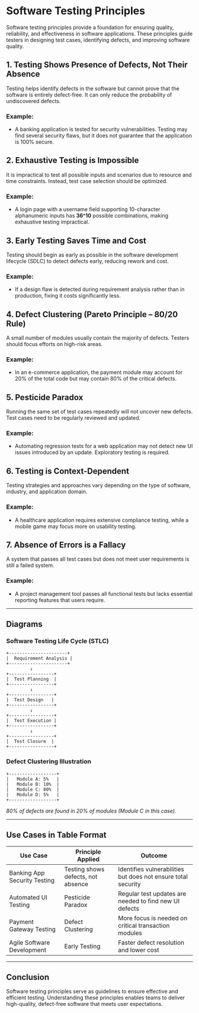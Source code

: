 # Software Testing Principles

Software testing principles provide a foundation for ensuring quality, reliability, and effectiveness in software applications. These principles guide testers in designing test cases, identifying defects, and improving software quality.

## 1. **Testing Shows Presence of Defects, Not Their Absence**

Testing helps identify defects in the software but cannot prove that the software is entirely defect-free. It can only reduce the probability of undiscovered defects.

### Example:
- A banking application is tested for security vulnerabilities. Testing may find several security flaws, but it does not guarantee that the application is 100% secure.

## 2. **Exhaustive Testing is Impossible**

It is impractical to test all possible inputs and scenarios due to resource and time constraints. Instead, test case selection should be optimized.

### Example:
- A login page with a username field supporting 10-character alphanumeric inputs has **36^10** possible combinations, making exhaustive testing impractical.

## 3. **Early Testing Saves Time and Cost**

Testing should begin as early as possible in the software development lifecycle (SDLC) to detect defects early, reducing rework and cost.

### Example:
- If a design flaw is detected during requirement analysis rather than in production, fixing it costs significantly less.

## 4. **Defect Clustering (Pareto Principle – 80/20 Rule)**

A small number of modules usually contain the majority of defects. Testers should focus efforts on high-risk areas.

### Example:
- In an e-commerce application, the payment module may account for 20% of the total code but may contain 80% of the critical defects.

## 5. **Pesticide Paradox**

Running the same set of test cases repeatedly will not uncover new defects. Test cases need to be regularly reviewed and updated.

### Example:
- Automating regression tests for a web application may not detect new UI issues introduced by an update. Exploratory testing is required.

## 6. **Testing is Context-Dependent**

Testing strategies and approaches vary depending on the type of software, industry, and application domain.

### Example:
- A healthcare application requires extensive compliance testing, while a mobile game may focus more on usability testing.

## 7. **Absence of Errors is a Fallacy**

A system that passes all test cases but does not meet user requirements is still a failed system.

### Example:
- A project management tool passes all functional tests but lacks essential reporting features that users require.

---

## **Diagrams**

### **Software Testing Life Cycle (STLC)**

```
+----------------------+
|  Requirement Analysis |
+----------------------+
         ↓
+-----------------+
|  Test Planning  |
+-----------------+
         ↓
+-----------------+
|  Test Design   |
+-----------------+
         ↓
+-----------------+
|  Test Execution |
+-----------------+
         ↓
+-----------------+
|  Test Closure  |
+-----------------+
```

### **Defect Clustering Illustration**
```
+------------------+
|   Module A: 5%   |
|   Module B: 10%  |
|   Module C: 80%  |
|   Module D: 5%   |
+------------------+
```
*80% of defects are found in 20% of modules (Module C in this case).*

---

## **Use Cases in Table Format**

| Use Case | Principle Applied | Outcome |
|----------|-----------------|---------|
| Banking App Security Testing | Testing shows defects, not absence | Identifies vulnerabilities but does not ensure total security |
| Automated UI Testing | Pesticide Paradox | Regular test updates are needed to find new UI defects |
| Payment Gateway Testing | Defect Clustering | More focus is needed on critical transaction modules |
| Agile Software Development | Early Testing | Faster defect resolution and lower cost |

---

## **Conclusion**

Software testing principles serve as guidelines to ensure effective and efficient testing. Understanding these principles enables teams to deliver high-quality, defect-free software that meets user expectations.


